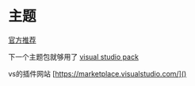 # 主题
[官方推荐](https://devblogs.microsoft.com/visualstudio/custom-themes/)

下一个主题包就够用了
[visual studio pack](https://marketplace.visualstudio.com/items?itemName=idex.vsthemepack&ssr=false#qna)

vs的插件网站
[https://marketplace.visualstudio.com/]()